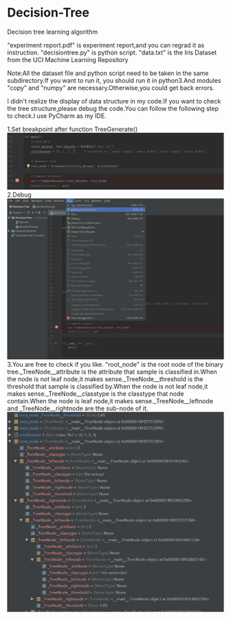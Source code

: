# Decision-Tree
Decision tree learning algorithm

"experiment report.pdf" is experiment report,and you can regrad it as instruction.
"decisiontree.py" is python script.
"data.txt" is the Iris Dataset from the UCI Machine Learning Repository

Note:All the dataset file and python script need to be taken in the same subdirectory.If you want to run it, you should run it in python3.And modules "copy" and "numpy" are necessary.Otherwise,you could get back errors.

I didn't realize the display of data structure in my code.If you want to check the tree structure,please debug the code.You can follow the following step to check.I use PyCharm as my IDE.

1.Set breakpoint after function TreeGenerate()
![](https://github.com/Deep-Lan/Decision-Tree/blob/master/screenshots/1.png)
2.Debug
![](https://github.com/Deep-Lan/Decision-Tree/blob/master/screenshots/2.png)
3.You are free to check if you like.
"root_node" is the root node of the binary tree._TreeNode__attribute is the attribute that sample is classified in.When the node is not leaf node,it makes sense._TreeNode__threshold is the threshold that sample is classified by.When the node is not leaf node,it makes sense._TreeNode__classtype is the classtype that node contain.When the node is leaf node,it makes sense._TreeNode__leftnode and _TreeNode__rightnode are the sub-node of it.
![](https://github.com/Deep-Lan/Decision-Tree/blob/master/screenshots/3.png)
